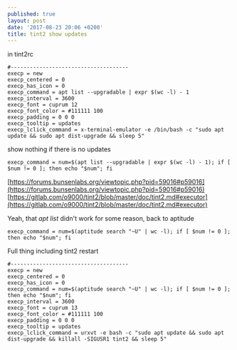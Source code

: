 ```yaml
---
published: true
layout: post
date: '2017-08-23 20:06 +0200'
title: tint2 show updates
---
```

in tint2rc

    #-------------------------------------
    execp = new
    execp_centered = 0
    execp_has_icon = 0
    execp_command = apt list --upgradable | expr $(wc -l) - 1
    execp_interval = 3600
    execp_font = cuprum 12
    execp_font_color = #111111 100
    execp_padding = 0 0 0
    execp_tooltip = updates
    execp_lclick_command = x-terminal-emulator -e /bin/bash -c "sudo apt update && sudo apt dist-upgrade && sleep 5"
    
show nothing if there is no updates
    
	execp_command = num=$(apt list --upgradable | expr $(wc -l) - 1); if [ $num != 0 ]; then echo "$num"; fi    
    
[https://forums.bunsenlabs.org/viewtopic.php?pid=59016#p59016](https://forums.bunsenlabs.org/viewtopic.php?pid=59016#p59016)  
[https://gitlab.com/o9000/tint2/blob/master/doc/tint2.md#executor](https://gitlab.com/o9000/tint2/blob/master/doc/tint2.md#executor)

Yeah, that *apt list* didn't work for some reason, back to aptitude

    execp_command = num=$(aptitude search "~U" | wc -l); if [ $num != 0 ]; then echo "$num"; fi
    
Full thing including tint2 restart

    #-------------------------------------
    execp = new
    execp_centered = 0
    execp_has_icon = 0
    execp_command = num=$(aptitude search "~U" | wc -l); if [ $num != 0 ]; then echo "$num"; fi
    execp_interval = 3600
    execp_font = cuprum 13
    execp_font_color = #111111 100
    execp_padding = 0 0 0
    execp_tooltip = updates
    execp_lclick_command = urxvt -e bash -c "sudo apt update && sudo apt dist-upgrade && killall -SIGUSR1 tint2 && sleep 5"
